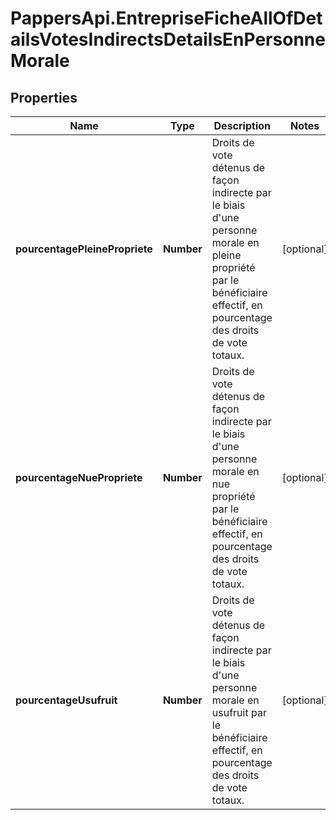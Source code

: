 # PappersApi.EntrepriseFicheAllOfDetailsVotesIndirectsDetailsEnPersonneMorale

## Properties

Name | Type | Description | Notes
------------ | ------------- | ------------- | -------------
**pourcentagePleinePropriete** | **Number** | Droits de vote détenus de façon indirecte par le biais d&#39;une personne morale en pleine propriété par le bénéficiaire effectif, en pourcentage des droits de vote totaux. | [optional] 
**pourcentageNuePropriete** | **Number** | Droits de vote détenus de façon indirecte par le biais d&#39;une personne morale en nue propriété par le bénéficiaire effectif, en pourcentage des droits de vote totaux. | [optional] 
**pourcentageUsufruit** | **Number** | Droits de vote détenus de façon indirecte par le biais d&#39;une personne morale en usufruit par le bénéficiaire effectif, en pourcentage des droits de vote totaux. | [optional] 


